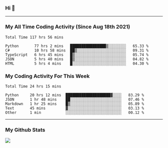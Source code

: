 ### Hi 🙂

---

### My All Time Coding Activity (Since Aug 18th 2021)
<!--START_SECTION:waka-all-->
```text
Total Time 117 hrs 56 mins

Python       77 hrs 2 mins   ████████████████▒░░░░░░░░   65.33 % 
C#           10 hrs 58 mins  ██▒░░░░░░░░░░░░░░░░░░░░░░   09.31 % 
TypeScript   6 hrs 45 mins   █▒░░░░░░░░░░░░░░░░░░░░░░░   05.74 % 
JSON         5 hrs 40 mins   █▒░░░░░░░░░░░░░░░░░░░░░░░   04.82 % 
HTML         5 hrs 4 mins    █░░░░░░░░░░░░░░░░░░░░░░░░   04.30 % 
```
<!--END_SECTION:waka-all-->

### My Coding Activity For This Week
<!--START_SECTION:waka-week-->
```text
Total Time 24 hrs 15 mins

Python     20 hrs 12 mins  ████████████████████▓░░░░   83.29 % 
JSON       1 hr 48 mins    ██░░░░░░░░░░░░░░░░░░░░░░░   07.46 % 
Markdown   1 hr 25 mins    █▒░░░░░░░░░░░░░░░░░░░░░░░   05.89 % 
Text       45 mins         ▓░░░░░░░░░░░░░░░░░░░░░░░░   03.13 % 
Other      1 min           ░░░░░░░░░░░░░░░░░░░░░░░░░   00.12 % 
```
<!--END_SECTION:waka-week-->

---

### My Github Stats
[![](https://github-readme-stats.vercel.app/api?username=eroxl&count_private=true&show_icons=true&include_all_commits=true&theme=onedark)](https://github.com/Eroxl)

